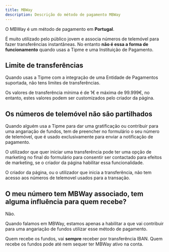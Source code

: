 ```yaml
---
title: MBWay
description: Descrição do método de pagamento MBWay
---
```


O MBWay é um método de pagamento em **Portugal**.

É muito utilizado pelo público jovem e associa números de telemóvel para fazer transferências instantâneas. No entanto **não é essa a forma de funcionamento** quando usas a Tipme e uma Instituição de Pagamento.

## Limite de transferências

Quando usas a Tipme com a integração de uma Entidade de Pagamentos suportada, não tens limites de transferências.

Os valores de transferência mínima é de 1€ e máxima de 99.999€, no entanto, estes valores podem ser customizados pelo criador da página.

## Os números de telemóvel não são partilhados

Quando alguém usa a Tipme para dar uma gratificação ou contribuir para uma angariação de fundos, tem de preencher no formulário o seu número de telemóvel, que é usado exclusivamente para enviar a notificação de pagamento.

O utilizador que quer iniciar uma transferência pode ter uma opção de marketing no final do formulário para consentir ser contactado para efeitos de marketing, se o criador da página habilitar essa funcionalidade.

O criador da página, ou o utilizador que inicia a transferência, não tem acesso aos números de telemovel usados para a transação.

## O meu número tem MBWay associado, tem alguma influência para quem recebe?

Não.

Quando falamos em MBWay, estamos apenas a habilitar a que vai contribuir para uma angariação de fundos utilizar esse método de pagamento.

Quem recebe os fundos, vai **sempre** receber por transferência IBAN. Quem recebe os fundos pode até nem sequer ter MBWay ativo na conta.
